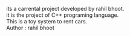 its a carrental project developed by rahil bhoot.
<br>
it is the project of C++ programing language.
<br>
This is a toy system to rent cars.
<br>
Author : rahil bhoot